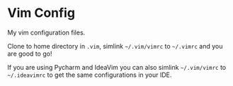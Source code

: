# Vim Config

My vim configuration files.

Clone to home directory in `.vim`, simlink `~/.vim/vimrc` to `~/.vimrc` and you are good to go!

If you are using Pycharm and IdeaVim you can also simlink `~/.vim/vimrc` to `~/.ideavimrc` to get the same configurations in your IDE. 

